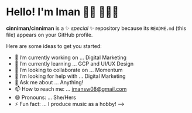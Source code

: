 # Hello! I'm Iman 👋🏽 👩🏽‍💻 
**cinniman/cinniman** is a ✨ _special_ ✨ repository because its `README.md` (this file) appears on your GitHub profile.

Here are some ideas to get you started:

- 🔭 I’m currently working on ... Digital Marketing
- 🌱 I’m currently learning ... GCP and UI/UX Design
- 👯 I’m looking to collaborate on ... Momentum
- 🤔 I’m looking for help with ... Digital Marketing
- 💬 Ask me about ... Anything!
- 📫 How to reach me: ... imansw08@gmail.com
- 😄 Pronouns: ... She/Hers
- ⚡ Fun fact: ... I produce music as a hobby!
-->
